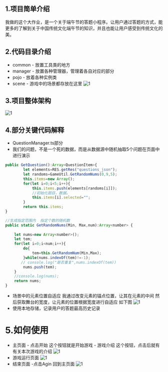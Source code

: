 ## 1.项目简单介绍
我做的这个大作业，是一个关于端午节的答题小程序。让用户通过答题的方式，能更多的了解到关于中国传统文化端午节的知识，并且也能让用户感受到传统文化的美。
## 2.代码目录介绍
- common
        -  放置工具类的地方
- manager
        -  放置各种管理器，管理着各自对应的部分
- pojo
        -  放着各种实例类
- scene
        -  游戏中的场景都存放在这里
![1](https://github.com/PaperFly-web/asset/blob/master/img/egret_game/1.png?raw=true)
## 3.项目整体架构
![1](https://github.com/PaperFly-web/asset/blob/master/img/egret_game/2.png?raw=true)
## 4.部分关键代码解释
- QuestionManager.ts部分
-  我们的问题，不是一个死的数据，而是从数据源中随机抽取5个问题在页面中进行演示
```javaScript
public GetQuestion():Array<QuestionItem>{
        let elements=RES.getRes("questions_json");
        let randoms=GameUtil.GetRandomNums(0,9,5);
        this.items=new Array();
        for(let i=0;i<5;i++){
            this.items.push(elements[randoms[i]]);
            //初始化题目，数据。
            this.items[i].selected="";
        }
        return this.items;
}

//生成指定范围内  指定个数的随机数
public static GetRandomNums(Min, Max,num):Array<number> {
    
    let nums=new Array<number>();
    let tem;
    for(let i=0;i<num;i++){
        do{
            tem=this.GetRandomNum(Min,Max);
        }while(nums.indexOf(tem)!=-1);
       // console.log("是否重复",nums.indexOf(tem))
        nums.push(tem);
    }
    //console.log(nums);
    return nums;
}
```

- 场景中的元素位置自适应
    我通过改变元素的锚点位置，让其在元素的中间
    然后获取舞台的宽度，让元素的位置根据宽度进行自适应
    如下图
![1](https://github.com/PaperFly-web/asset/blob/master/img/egret_game/3.png?raw=true)
- 使用本地存储，记录用户的答题最高历史记录
# 5.如何使用
- 主页面
        - 点击开始   这个按钮就是开始游戏
        - 游戏介绍  这个按钮，点击后就有有关本次游戏的介绍
![1](https://github.com/PaperFly-web/asset/blob/master/img/egret_game/4.png?raw=true)
- 游戏运行页面
![1](https://github.com/PaperFly-web/asset/blob/master/img/egret_game/5.png?raw=true)
- 结束页面
        -点击Agin   回到主页面
![1](https://github.com/PaperFly-web/asset/blob/master/img/egret_game/6.png?raw=true)

